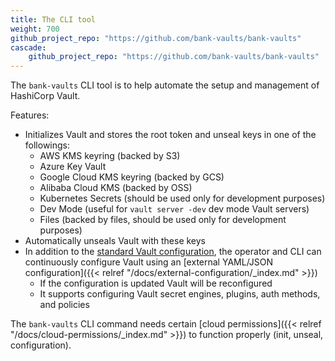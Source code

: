 ```yaml
---
title: The CLI tool
weight: 700
github_project_repo: "https://github.com/bank-vaults/bank-vaults"
cascade:
    github_project_repo: "https://github.com/bank-vaults/bank-vaults"
---
```


The `bank-vaults` CLI tool is to help automate the setup and management of HashiCorp Vault.

Features:

- Initializes Vault and stores the root token and unseal keys in one of the followings:
  - AWS KMS keyring (backed by S3)
  - Azure Key Vault
  - Google Cloud KMS keyring (backed by GCS)
  - Alibaba Cloud KMS (backed by OSS)
  - Kubernetes Secrets (should be used only for development purposes)
  - Dev Mode (useful for `vault server -dev` dev mode Vault servers)
  - Files (backed by files, should be used only for development purposes)
- Automatically unseals Vault with these keys
- In addition to the [standard Vault configuration](https://developer.hashicorp.com/vault/docs/configuration), the operator and CLI can continuously configure Vault using an [external YAML/JSON configuration]({{< relref "/docs/external-configuration/_index.md" >}})
  - If the configuration is updated Vault will be reconfigured
  - It supports configuring Vault secret engines, plugins, auth methods, and policies

The `bank-vaults` CLI command needs certain [cloud permissions]({{< relref "/docs/cloud-permissions/_index.md" >}}) to function properly (init, unseal, configuration).
